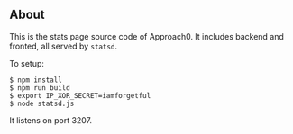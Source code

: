## About

This is the stats page source code of Approach0. It includes backend and fronted, all served by `statsd`.

To setup:
```
$ npm install
$ npm run build
$ export IP_XOR_SECRET=iamforgetful
$ node statsd.js
```

It listens on port 3207.
